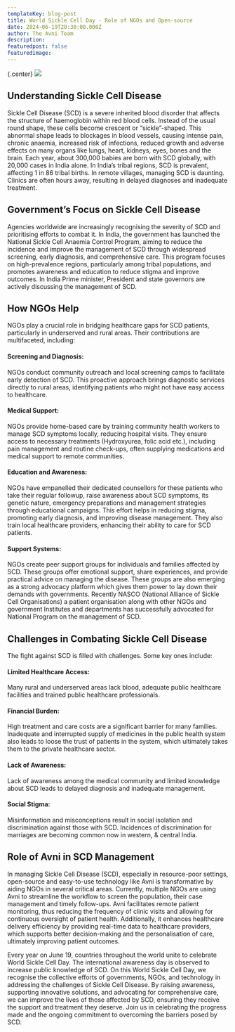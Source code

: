 ```yaml
---
templateKey: blog-post
title: World Sickle Cell Day - Role of NGOs and Open-source
date: 2024-06-19T20:30:00.000Z
author: The Avni Team
description:
featuredpost: false
featuredimage: 
---
```


<div style="width: 50%">{.center}
        <img src="/img/2024-06-18-world-sickle-cell-day/SCD.png">
</div>

## Understanding Sickle Cell Disease
Sickle Cell Disease (SCD) is a severe inherited blood disorder that affects the structure of haemoglobin within red blood cells. Instead of the usual round shape, these cells become crescent or “sickle”-shaped. This abnormal shape leads to blockages in blood vessels, causing intense pain, chronic anaemia, increased risk of infections, reduced growth and adverse effects on many organs like lungs, heart, kidneys, eyes, bones and the brain. 
Each year, about 300,000 babies are born with SCD globally, with 20,000 cases in India alone. In India’s tribal regions, SCD is prevalent, affecting 1 in 86 tribal births. In remote villages, managing SCD is daunting. Clinics are often hours away, resulting in delayed diagnoses and inadequate treatment.

## Government’s Focus on Sickle Cell Disease
Agencies worldwide are increasingly recognising the severity of SCD and prioritising efforts to combat it. In India, the government has launched the National Sickle Cell Anaemia Control Program, aiming to reduce the incidence and improve the management of SCD through widespread screening, early diagnosis, and comprehensive care. This program focuses on high-prevalence regions, particularly among tribal populations, and promotes awareness and education to reduce stigma and improve outcomes. In India Prime minister, President and state governors are actively discussing the management of SCD. 


## How NGOs Help
NGOs play a crucial role in bridging healthcare gaps for SCD patients, particularly in underserved and rural areas. Their contributions are multifaceted, including:

#### Screening and Diagnosis:
NGOs conduct community outreach and local screening camps to facilitate early detection of SCD. This proactive approach brings diagnostic services directly to rural areas, identifying patients who might not have easy access to healthcare.

#### Medical Support:
NGOs provide home-based care by training community health workers to manage SCD symptoms locally, reducing hospital visits. They ensure access to necessary treatments (Hydroxyurea, folic acid etc.), including pain management and routine check-ups, often supplying medications and medical support to remote communities.

#### Education and Awareness:
NGOs have empanelled their dedicated counsellors for these patients who take their regular followup, raise awareness about SCD symptoms, its genetic nature, emergency preparations and management strategies through educational campaigns. This effort helps in reducing stigma, promoting early diagnosis, and improving disease management. They also train local healthcare providers, enhancing their ability to care for SCD patients.

#### Support Systems: 
NGOs create peer support groups for individuals and families affected by SCD. These groups offer emotional support, share experiences, and provide practical advice on managing the disease. These groups are also emerging as a strong advocacy platform which gives them power to lay down their demands with governments. Recently NASCO (National Alliance of Sickle Cell Organisations) a patient organisation along with other NGOs and government Institutes and departments has successfully advocated for National Program on the management of SCD. 

## Challenges in Combating Sickle Cell Disease
The fight against SCD is filled with challenges. Some key ones include:

#### Limited Healthcare Access: 
Many rural and underserved areas lack blood, adequate public healthcare facilities and trained public healthcare professionals.

#### Financial Burden: 
High treatment and care costs are a significant barrier for many families. Inadequate and interrupted supply of medicines in the public health system also leads to loose the trust of patients in the system, which ultimately takes them to the private healthcare sector. 

#### Lack of Awareness: 
Lack of awareness among the medical community and limited knowledge about SCD leads to delayed diagnosis and inadequate management.

#### Social Stigma: 
Misinformation and misconceptions result in social isolation and discrimination against those with SCD. Incidences of discrimination for marriages are becoming common now in western, & central India. 

## Role of Avni in SCD Management
In managing Sickle Cell Disease (SCD), especially in resource-poor settings, open-source and easy-to-use technology like Avni is transformative by aiding NGOs in several critical areas. Currently, multiple NGOs are using Avni to streamline the workflow to screen the population, their case management and timely follow-ups. Avni facilitates remote patient monitoring, thus reducing the frequency of clinic visits and allowing for continuous oversight of patient health. Additionally, it enhances healthcare delivery efficiency by providing real-time data to healthcare providers, which supports better decision-making and the personalisation of care, ultimately improving patient outcomes.

Every year on June 19, countries throughout the world unite to celebrate World Sickle Cell Day. The international awareness day is observed to increase public knowledge of SCD. On this World Sickle Cell Day, we recognise the collective efforts of governments, NGOs, and technology in addressing the challenges of Sickle Cell Disease. By raising awareness, supporting innovative solutions, and advocating for comprehensive care, we can improve the lives of those affected by SCD, ensuring they receive the support and treatment they deserve. Join us in celebrating the progress made and the ongoing commitment to overcoming the barriers posed by SCD.


